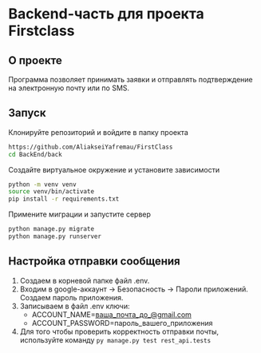 # Backend-часть для проекта Firstclass
## О проекте
Программа позволяет принимать заявки и отправлять подтверждение на электронную почту или по SMS.

## Запуск
Клонируйте репозиторий и войдите в папку проекта
```bash
https://github.com/AliakseiYafremau/FirstClass
cd BackEnd/back
```
Создайте виртуальное окружение и установите зависимости
```bash
python -m venv venv
source venv/bin/activate
pip install -r requirements.txt
```
Примените миграции и запустите сервер
```bash
python manage.py migrate
python manage.py runserver
```

## Настройка отправки сообщения
1. Создаем в корневой папке файл .env.
2. Входим в google-аккаунт -> Безопасность -> Пароли приложений. Создаем пароль приложения.
3. Записываем в файл .env ключи:
   * ACCOUNT_NAME=ваша_почта_до_@gmail.com
   * ACCOUNT_PASSWORD=пароль_вашего_приложения
4. Для того чтобы проверить корректность отправки почты, используйте команду ```py manage.py test rest_api.tests```
